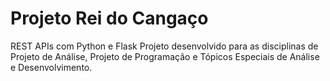 # Projeto Rei do Cangaço
REST APIs com Python e Flask
Projeto desenvolvido para as disciplinas de Projeto de Análise, Projeto de Programação e Tópicos Especiais de Análise e Desenvolvimento.
